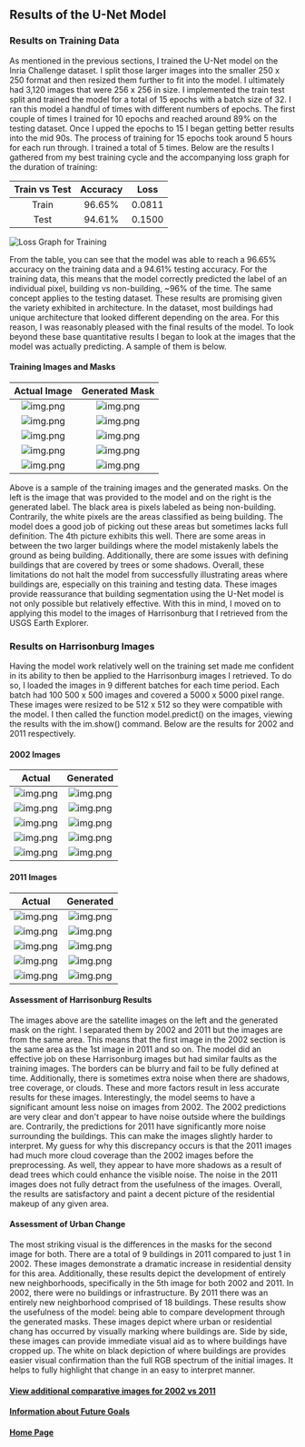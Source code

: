 ## Results of the U-Net Model
### Results on Training Data
As mentioned in the previous sections, I trained the U-Net model on the Inria Challenge dataset. I split those larger images into the smaller 250 x 250 format and then resized them further to fit into the model. I ultimately had 3,120 images that were 256 x 256 in size. I implemented the train test split and trained the model for a total of 15 epochs with a batch size of 32. I ran this model a handful of times with different numbers of epochs. The first couple of times I trained for 10 epochs and reached around 89% on the testing dataset. Once I upped the epochs to 15 I began getting better results into the mid 90s. The process of training for 15 epochs took around 5 hours for each run through. I trained a total of 5 times. Below are the results I gathered from my best training cycle and the accompanying loss graph for the duration of training:

| Train vs Test | Accuracy | Loss | 
| :-------------: | :--------: | :----: |
| Train | 96.65% | 0.0811 |
| Test | 94.61% | 0.1500 |

![Loss Graph for Training](loss_graph.png)

From the table, you can see that the model was able to reach a 96.65% accuracy on the training data and a 94.61% testing accuracy. For the training data, this means that the model correctly predicted the label of an individual pixel, building vs non-building, ~96% of the time. The same concept applies to the testing dataset. These results are promising given the variety exhibited in architecture. In the dataset, most buildings had unique architecture that looked different depending on the area. For this reason, I was reasonably pleased with the final results of the model. To look beyond these base quantitative results I began to look at the images that the model was actually predicting. A sample of them is below.

#### Training Images and Masks

| Actual Image | Generated Mask | 
| :------------: | :--------------: | 
| ![img.png](images/16_train_actual.png) | ![img.png](images/16_test_gen.png)|
| ![img.png](images/921_train_actual.png) | ![img.png](images/921_test_gen.png) |
| ![img.png](images/630_train_actual.png) | ![img.png](images/630_test_gen.png) |
| ![img.png](images/520_train_actual.png) | ![img.png](images/520_test_gen.png) | 
| ![img.png](images/410_train_actual.png) | ![img.png](images/410_test_gen.png) |

Above is a sample of the training images and the generated masks. On the left is the image that was provided to the model and on the right is the generated label. The black area is pixels labeled as being non-building. Contrarily, the white pixels are the areas classified as being building. The model does a good job of picking out these areas but sometimes lacks full definition. The 4th picture exhibits this well. There are some areas in between the two larger buildings where the model mistakenly labels the ground as being building. Additionally, there are some issues with defining buildings that are covered by trees or some shadows. Overall, these limitations do not halt the model from successfully illustrating areas where buildings are, especially on this training and testing data. These images provide reassurance that building segmentation using the U-Net model is not only possible but relatively effective. With this in mind, I moved on to applying this model to the images of Harrisonburg that I retrieved from the USGS Earth Explorer. 

### Results on Harrisonburg Images
Having the model work relatively well on the training set made me confident in its ability to then be applied to the Harrisonburg images I retrieved. To do so, I loaded the images in 9 different batches for each time period. Each batch had 100 500 x 500 images and covered a 5000 x 5000 pixel range. These images were resized to be 512 x 512 so they were compatible with the model. I then called the function model.predict() on the images, viewing the results with the im.show() command. Below are the results for 2002 and 2011 respectively.

#### 2002 Images

| Actual | Generated |
| :------: | :--------: | 
| ![img.png](images/512_25_02_actual.png) | ![img.png](images/512_25_02_gen.png) |
| ![img.png](images/07_37_actual.png) | ![img.png](images/07_37_gen.png) |
| ![img.png](images/07_36_actual.png) | ![img.png](images/07_36_gen.png) |
| ![img.png](images/07_60_actual.png) | ![img.png](images/07_60_gen.png) |
| ![img.png](images/07_65_actual.png) | ![img.png](images/07_65_gen.png) |

#### 2011 Images 

| Actual | Generated |
| :------: | :---------: | 
| ![img.png](images/11_25_actual.png) | ![img.png](images/11_25_gen.png) | 
| ![img.png](images/11_37_actual.png) | ![img.png](images/11_37_gen.png) |
| ![img.png](images/11_36_actual.png) | ![img.png](images/11_36_gen.png) | 
| ![img.png](images/11_60_actual.png) | ![img.png](images/11_60_gen.png) |
| ![img.png](images/11_65_actual.png) | ![img.png](images/11_65_gen.png) |

#### Assessment of Harrisonburg Results
The images above are the satellite images on the left and the generated mask on the right. I separated them by 2002 and 2011 but the images are from the same area. This means that the first image in the 2002 section is the same area as the 1st image in 2011 and so on. The model did an effective job on these Harrisonburg images but had similar faults as the training images. The borders can be blurry and fail to be fully defined at time. Additionally, there is sometimes extra noise when there are shadows, tree coverage, or clouds. These and more factors result in less accurate results for these images. Interestingly, the model seems to have a significant amount less noise on images from 2002. The 2002 predictions are very clear and don't appear to have noise outside where the buildings are. Contrarily, the predictions for 2011 have significantly more noise surrounding the buildings. This can make the images slightly harder to interpret. My guess for why this discrepancy occurs is that the 2011 images had much more cloud coverage than the 2002 images before the preprocessing. As well, they appear to have more shadows as a result of dead trees which could enhance the visible noise. The noise in the 2011 images does not fully detract from the usefulness of the images. Overall, the results are satisfactory and paint a decent picture of the residential makeup of any given area. 

#### Assessment of Urban Change
The most striking visual is the differences in the masks for the second image for both. There are a total of 9 buildings in 2011 compared to just 1 in 2002. These images demonstrate a dramatic increase in residential density for this area. Additionally, these results depict the development of entirely new neighborhoods, specifically in the 5th image for both 2002 and 2011. In 2002, there were no buildings or infrastructure. By 2011 there was an entirely new neighborhood comprised of 18 buildings. These results show the usefulness of the model: being able to compare development through the generated masks. These images depict where urban or residential chang has occurred by visually marking where buildings are. Side by side, these images can provide immediate visual aid as to where buildings have cropped up. The white on black depiction of where buildings are provides easier visual confirmation than the full RGB spectrum of the initial images. It helps to fully highlight that change in an easy to interpret manner. 

#### [View additional comparative images for 2002  vs 2011](images.md)

#### [Information about Future Goals](future.md)

#### [Home Page](README.md)
